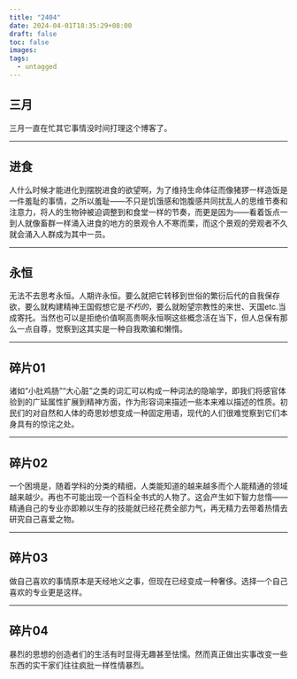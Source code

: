 ```yaml
---
title: "2404"
date: 2024-04-01T18:35:29+08:00
draft: false
toc: false
images:
tags:
  - untagged
---
```


## 三月

三月一直在忙其它事情没时间打理这个博客了。

---

## 进食

人什么时候才能进化到摆脱进食的欲望啊，为了维持生命体征而像猪猡一样造饭是一件羞耻的事情，之所以羞耻——不只是饥饿感和饱腹感共同扰乱人的思维节奏和注意力，将人的生物钟被迫调整到和食堂一样的节奏，而更是因为——看着饭点一到人就像畜群一样涌入进食的地方的景观令人不寒而栗，而这个景观的旁观者不久就会涌入人群成为其中一员。

---

## 永恒

无法不去思考永恒。人期许永恒。要么就把它转移到世俗的繁衍后代的自我保存欲，要么就构建精神王国假想它是*不朽的*，要么就盼望宗教性的来世、天国etc.当成寄托。当然也可以是拒绝价值啊高贵啊永恒啊这些概念活在当下，但人总保有那么一点自尊，觉察到这其实是一种自我欺骗和懒惰。

---

## 碎片01

诸如“小肚鸡肠”“大心脏”之类的词汇可以构成一种词法的隐喻学，即我们将感官体验到的广延属性扩展到精神方面，作为形容词来描述一些本来难以描述的性质。初民们的对自然和人体的奇思妙想变成一种固定用语，现代的人们很难觉察到它们本身具有的惊诧之处。

---

## 碎片02

一个困境是，随着学科的分类的精细，人类能知道的越来越多而个人能精通的领域越来越少。再也不可能出现一个百科全书式的人物了。这会产生如下智力怠惰——精通自己的专业亦即赖以生存的技能就已经花费全部力气，再无精力去带着热情去研究自己喜爱之物。

---

## 碎片03

做自己喜欢的事情原本是天经地义之事，但现在已经变成一种奢侈。选择一个自己喜欢的专业更是这样。

---

## 碎片04

暴烈的思想的创造者们的生活有时显得无趣甚至怯懦。然而真正做出实事改变一些东西的实干家们往往疯批一样性情暴烈。